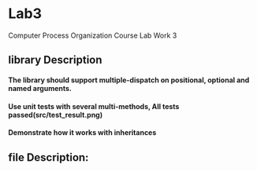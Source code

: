 # Lab3
Computer Process Organization Course Lab Work 3

## library Description
#### The library should support multiple-dispatch on positional, optional and named arguments.
#### Use unit tests with several multi-methods, All tests passed(src/test_result.png)
#### Demonstrate how it works with inheritances

## file Description:
#### 
